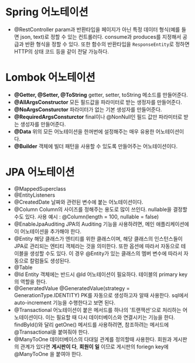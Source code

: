 # Spring 어노테이션
- @RestController
param과 반환타입을 페이지가 아닌 특정 데이터 형식(예를 들면 json, text)로 정할 수 있는 컨트롤러다.
consume과 produces를 지정해서 공급과 반환 형식을 정할 수 있다.
또한 함수의 반환타입을 <code>ResponseEntity</code>로 정하면 HTTP의 상태 코드 등을 같이 전달 가능하다.


# Lombok 어노테이션
- <strong>@Getter, @Setter, @ToString</strong>
 getter, setter, toString 메소드를 만들어준다.
- <strong>@AllArgsConstructor</strong>
 모든 필드값을 파라미터로 받는 생정자를 만들어준다.
- <strong>@NoArgsConsturctor</strong> 
파라미터가 없는 기본 생성자를 만들어준다.
- <strong>@RequiredArgsConsturctor</strong>
 final이나 @NonNull인 필드 값만 파라미터로 받는 생성자를 만들어준다.
- <strong>@Data</strong>
위의 모든 어노테이션을 한꺼번에 설정해주는 매우 유용한 어노테이션이다.
- <strong>@Builder</strong>
객체에 빌더 패턴을 사용할 수 있도록 만들어주는 어노테이션이다.

# JPA 어노테이션
- @MappedSuperclass
- @EntityListeners
- @CreatedDate
날짜와 관련된 변수에 붙는 어노테이션이다.
- @Column
Column의 사이즈를 정해주는 용도로 많이 쓰인다. nullable을 결정할 수도 있다.
사용 예시 : @Column(length = 100, nullable = false)
- @EnableJpaAuditing
JPA의 Auditing 기능을 사용하려면, 메인 애플리케이션에 이 어노테이션을 추가해야 한다.
- @Entity
해당 클래스가 엔티티를 위한 클래스이며, 해당 클래스의 인스턴스들이 JPA로 관리되는 엔티티 객체라는 것을 의미한다.
또한 옵션에 따라서 자동으로 테이블을 생성할 수도 있다. 이 경우 @Entity가 있는 클래스의 멤버 변수에 따라서 자동으로 칼럼들도 생성된다.
- @Table
- @Id
Entity 객체에는 반드시 @Id 어노테이션이 필요하다. 테이블의 primary key의 역할을 한다.
- @GeneratedValue
@GeneratedValue(strategy = GenerationType.IDENTITY)
PK를 자동으로 생성하고자 알때 사용한다. sql에서 auto-increment 기능을 수행한다고 보면 된다.
- @Transactional
어노테이션이 붙은 메서드를 하나의 '트랜잭션'으로 처리하는 어노테이션이다. 이는 필요할 때 다시 데이터베이스와 연결시키는 기능을 한다.
findById()와 달리 getOne() 메서드를 사용하려면, 참조하려는 메서드에 @Transactional을 붙여줘야 한다.
- @ManyToOne
데이터베이스의 다대일 관계를 정의할때 사용한다. 회원과 게시판의 관계가 있다면 <strong>게시판이 다</strong>, <strong>회원이 일</strong> 이므로 게시판의 foriegn key에 @ManyToOne 을 붙여야 한다.
